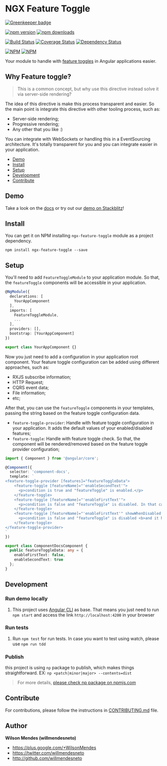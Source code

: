 # NGX Feature Toggle

[![Greenkeeper badge](https://badges.greenkeeper.io/willmendesneto/ngx-feature-toggle.svg)](https://greenkeeper.io/)

[![npm version](https://badge.fury.io/js/ngx-feature-toggle.svg)](http://badge.fury.io/js/ngx-feature-toggle) [![npm downloads](https://img.shields.io/npm/dm/ngx-feature-toggle.svg)](https://npmjs.org/ngx-feature-toggle)

[![Build Status](https://circleci.com/gh/willmendesneto/ngx-feature-toggle.svg?style=shield)](https://circleci.com/gh/willmendesneto/ngx-feature-toggle)
[![Coverage Status](https://coveralls.io/repos/willmendesneto/ngx-feature-toggle/badge.svg?branch=master)](https://coveralls.io/r/willmendesneto/ngx-feature-toggle?branch=master)
[![Dependency Status](https://david-dm.org/willmendesneto/ngx-feature-toggle.svg)](https://david-dm.org/willmendesneto/ngx-feature-toggle)

[![NPM](https://nodei.co/npm/ngx-feature-toggle.png?downloads=true&downloadRank=true&stars=true)](https://npmjs.org/ngx-feature-toggle)
[![NPM](https://nodei.co/npm-dl/ngx-feature-toggle.png?height=3&months=3)](https://npmjs.org/ngx-feature-toggle)

Your module to handle with [feature toggles](http://martinfowler.com/bliki/FeatureToggle.html) in Angular applications easier.

## Why Feature toggle?

> This is a common concept, but why use this directive instead solve it via server-side rendering?

The idea of this directive is make this process transparent and easier. So the main point is integrate this directive with other tooling process, such as:
- Server-side rendering;
- Progressive rendering;
- Any other that you like :)

You can integrate with WebSockets or handling this in a EventSourcing architecture. It's totally transparent for you and you can integrate easier in your application.


* [Demo](#demo)
* [Install](#install)
* [Setup](#setup)
* [Development](#development)
* [Contribute](#contribute)


## Demo

Take a look on the [docs](https://willmendesneto.github.io/ngx-feature-toggle/index.html) or try out our [demo on Stackblitz](https://stackblitz.com/edit/ngx-feature-toggle-sample)!


## Install

You can get it on NPM installing `ngx-feature-toggle` module as a project dependency.

```shell
npm install ngx-feature-toggle --save
```

## Setup

You'll need to add `FeatureToggleModule` to your application module. So that, the `featureToggle` components will be accessible in your application.

```typescript
@NgModule({
  declarations: [
    YourAppComponent
  ],
  imports: [
    FeatureToggleModule,
    ...
  ],
  providers: [],
  bootstrap: [YourAppComponent]
})

export class YourAppComponent {}

```

Now you just need to add a configuration in your application root component. Your feature toggle configuration can be added using different approaches, such as:

- RXJS subscribe information;
- HTTP Request;
- CQRS event data;
- File information;
- etc;

After that, you can use the `featureToggle` components in your templates, passing the string based on the feature toggle configuration data.

- `feature-toggle-provider`: Handle with feature toggle configuration in your application. It adds the default values of your enabled/disabled features;
- `feature-toggle`: Handle with feature toggle check. So that, the component will be rendered/removed based on the feature toggle provider configuration;

```typescript
import { Component } from '@angular/core';

@Component({
  selector: 'component-docs',
  template: `
<feature-toggle-provider [features]="featureToggleData">
    <feature-toggle [featureName]="'enableSecondText'">
      <p>condition is true and "featureToggle" is enabled.</p>
    </feature-toggle>
    <feature-toggle [featureName]="'enableFirstText'">
      <p>condition is false and "featureToggle" is disabled. In that case this content should not be rendered.</p>
    </feature-toggle>
    <feature-toggle [featureName]="'enableFirstText'" showWhenDisabled >
      <p>condition is false and "featureToggle" is disabled <b>and it has "showWhenDisabled" attribute.</b> In that case this content should be rendered.</p>
    </feature-toggle>
</feature-toggle-provider>
`
})

export class ComponentDocsComponent {
  public featureToggleData: any = {
    enableFirstText: false,
    enableSecondText: true
  };
}

```


## Development

### Run demo locally

1. This project uses [Angular CLI](https://cli.angular.io/) as base. That means you just need to run `npm start` and access the link `http://localhost:4200` in your browser


### Run tests

1. Run `npm test` for run tests. In case you want to test using watch, please use `npm run tdd`


### Publish

this project is using `np` package to publish, which makes things straightforward. EX: `np <patch|minor|major> --contents=dist`

> For more details, [please check np package on npmjs.com](https://www.npmjs.com/package/np)


## Contribute

For contributions, please follow the instructions in [CONTRIBUTING.md](https://github.com/willmendesneto/ngx-feature-toggle/blob/master/CONTRIBUTING.md) file.


## Author

**Wilson Mendes (willmendesneto)**
+ <https://plus.google.com/+WilsonMendes>
+ <https://twitter.com/willmendesneto>
+ <http://github.com/willmendesneto>
